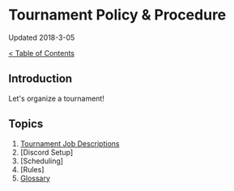 # Tournament Policy & Procedure

Updated 2018-3-05

[< Table of Contents][0]

## Introduction

Let's organize a tournament!

## Topics

1. [Tournament Job Descriptions][1]
2. [Discord Setup]
3. [Scheduling]
4. [Rules]
5. [Glossary][5]


[0]: ../README.md
[1]: job_descriptions.md
[2]: discord_setup.md
[3]: scheduling.md
[4]: rules.md
[5]: glossary.md
